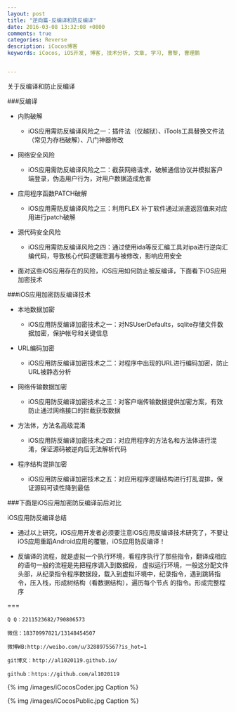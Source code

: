 ```yaml
---
layout: post
title: "逆向篇-反编译和防反编译"
date: 2016-03-08 13:32:08 +0800
comments: true
categories: Reverse
description: iCocos博客
keywords: iCocos, iOS开发, 博客, 技术分析, 文章, 学习, 曹黎, 曹理鹏


---
```



关于反编译和防止反编译


###反编译

* 内购破解

	- iOS应用需防反编译风险之一：插件法（仅越狱）、iTools工具替换文件法（常见为存档破解）、八门神器修改


* 网络安全风险

	- iOS应用需防反编译风险之二：截获网络请求，破解通信协议并模拟客户端登录，伪造用户行为，对用户数据造成危害





<!--more-->





* 应用程序函数PATCH破解

	- iOS应用需防反编译风险之三：利用FLEX 补丁软件通过派遣返回值来对应用进行patch破解


* 源代码安全风险

	- iOS应用需防反编译风险之四：通过使用ida等反汇编工具对ipa进行逆向汇编代码，导致核心代码逻辑泄漏与被修改，影响应用安全


* 面对这些iOS应用存在的风险，iOS应用如何防止被反编译，下面看下iOS应用加密技术



###iOS应用加密防反编译技术


* 本地数据加密

	- iOS应用防反编译加密技术之一：对NSUserDefaults，sqlite存储文件数据加密，保护帐号和关键信息


* URL编码加密

	- iOS应用防反编译加密技术之二：对程序中出现的URL进行编码加密，防止URL被静态分析


* 网络传输数据加密

	- iOS应用防反编译加密技术之三：对客户端传输数据提供加密方案，有效防止通过网络接口的拦截获取数据


* 方法体，方法名高级混淆

	- iOS应用防反编译加密技术之四：对应用程序的方法名和方法体进行混淆，保证源码被逆向后无法解析代码


* 程序结构混排加密

	- iOS应用防反编译加密技术之五：对应用程序逻辑结构进行打乱混排，保证源码可读性降到最低



###下面是iOS应用加密防反编译前后对比

iOS应用防反编译总结

* 通过以上研究，iOS应用开发者必须要注意iOS应用反编译技术研究了，不要让iOS应用重蹈Android应用的覆辙，iOS应用防反编译！

* 反编译的流程，就是虚拟一个执行环境，看程序执行了那些指令，翻译成相应的语句一般的流程是先把程序调入到数据段， 虚拟运行环境，一般这分配文件头部，从纪录指令程序数据段，载入到虚拟环境中，纪录指令，遇到跳转指令，压入栈，形成树结构（看数据结构），遍历每个节点 的指令。形成完整程序
 

===

    Q Q：2211523682/790806573

    微信：18370997821/13148454507
    
    微博WB:http://weibo.com/u/3288975567?is_hot=1
    
	git博文：http://al1020119.github.io/
	
	github：https://github.com/al1020119


{% img /images/iCocosCoder.jpg Caption %}  

{% img /images/iCocosPublic.jpg Caption %}  